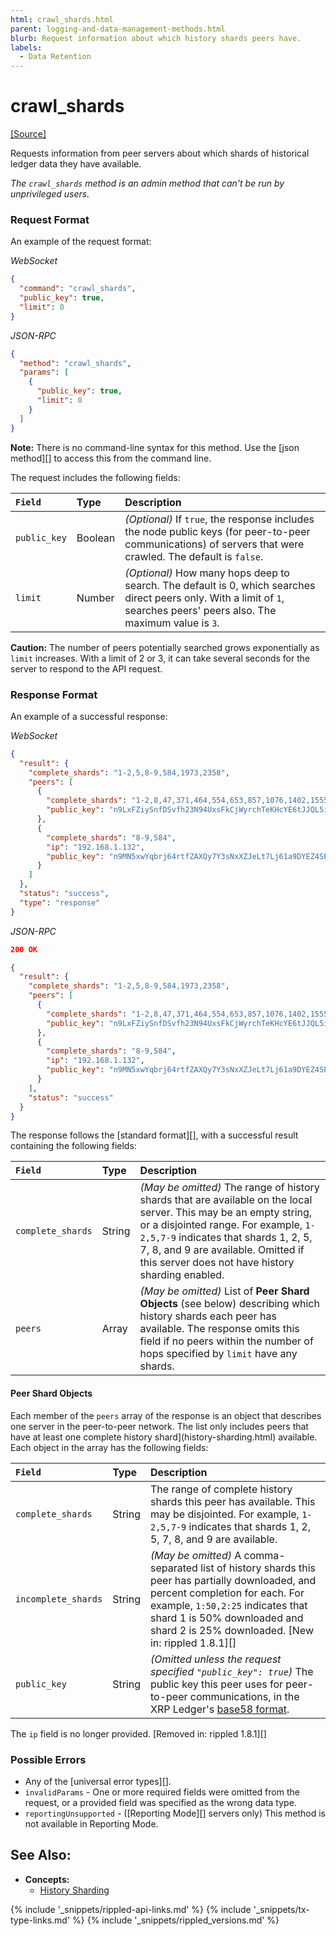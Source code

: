 ```yaml
---
html: crawl_shards.html
parent: logging-and-data-management-methods.html
blurb: Request information about which history shards peers have.
labels:
  - Data Retention
---
```

# crawl_shards
[[Source]](https://github.com/ripple/rippled/blob/master/src/ripple/rpc/handlers/CrawlShards.cpp "Source")

Requests information from peer servers about which shards of historical ledger data they have available.

_The `crawl_shards` method is an admin method that can't be run by unprivileged users._

### Request Format

An example of the request format:

<!-- MULTICODE_BLOCK_START -->

*WebSocket*

```json
{
  "command": "crawl_shards",
  "public_key": true,
  "limit": 0
}
```

*JSON-RPC*

```json
{
  "method": "crawl_shards",
  "params": [
    {
      "public_key": true,
      "limit": 0
    }
  ]
}
```

<!-- MULTICODE_BLOCK_END -->

**Note:** There is no command-line syntax for this method. Use the [json method][] to access this from the command line.

The request includes the following fields:

| `Field`  | Type    | Description                                             |
|:---------|:--------|:--------------------------------------------------------|
| `public_key` | Boolean | _(Optional)_ If `true`, the response includes the node public keys (for peer-to-peer communications) of servers that were crawled. The default is `false`. |
| `limit`  | Number  | _(Optional)_ How many hops deep to search. The default is 0, which searches direct peers only. With a limit of `1`, searches peers' peers also. The maximum value is `3`. |

**Caution:** The number of peers potentially searched grows exponentially as `limit` increases. With a limit of 2 or 3, it can take several seconds for the server to respond to the API request.


### Response Format

An example of a successful response:

<!-- MULTICODE_BLOCK_START -->

*WebSocket*

```json
{
  "result": {
    "complete_shards": "1-2,5,8-9,584,1973,2358",
    "peers": [
      {
        "complete_shards": "1-2,8,47,371,464,554,653,857,1076,1402,1555,1708,1813,1867",
        "public_key": "n9LxFZiySnfDSvfh23N94UxsFkCjWyrchTeKHcYE6tJJQL5iejb2"
      },
      {
        "complete_shards": "8-9,584",
        "ip": "192.168.1.132",
        "public_key": "n9MN5xwYqbrj64rtfZAXQy7Y3sNxXZJeLt7Lj61a9DYEZ4SE2tQQ"
      }
    ]
  },
  "status": "success",
  "type": "response"
}
```


*JSON-RPC*

```json
200 OK

{
  "result": {
    "complete_shards": "1-2,5,8-9,584,1973,2358",
    "peers": [
      {
        "complete_shards": "1-2,8,47,371,464,554,653,857,1076,1402,1555,1708,1813,1867",
        "public_key": "n9LxFZiySnfDSvfh23N94UxsFkCjWyrchTeKHcYE6tJJQL5iejb2"
      },
      {
        "complete_shards": "8-9,584",
        "ip": "192.168.1.132",
        "public_key": "n9MN5xwYqbrj64rtfZAXQy7Y3sNxXZJeLt7Lj61a9DYEZ4SE2tQQ"
      }
    ],
    "status": "success"
  }
}
```


<!-- MULTICODE_BLOCK_END -->

The response follows the [standard format][], with a successful result containing the following fields:

| `Field`           | Type   | Description                                     |
|:------------------|:-------|:------------------------------------------------|
| `complete_shards` | String | _(May be omitted)_ The range of history shards that are available on the local server. This may be an empty string, or a disjointed range. For example, `1-2,5,7-9` indicates that shards 1, 2, 5, 7, 8, and 9 are available. Omitted if this server does not have history sharding enabled. |
| `peers`           | Array  | _(May be omitted)_ List of **Peer Shard Objects** (see below) describing which history shards each peer has available. The response omits this field if no peers within the number of hops specified by `limit` have any shards. |

#### Peer Shard Objects

Each member of the `peers` array of the response is an object that describes one server in the peer-to-peer network. The list only includes peers that have at least one complete history shard](history-sharding.html) available. Each object in the array has the following fields:

| `Field`   | Type   | Description                                             |
|:----------|:-------|:--------------------------------------------------------|
| `complete_shards` | String | The range of complete history shards this peer has available. This may be disjointed. For example, `1-2,5,7-9` indicates that shards 1, 2, 5, 7, 8, and 9 are available. |
| `incomplete_shards` | String | _(May be omitted)_ A comma-separated list of history shards this peer has partially downloaded, and percent completion for each. For example, `1:50,2:25` indicates that shard 1 is 50% downloaded and shard 2 is 25% downloaded. [New in: rippled 1.8.1][] |
| `public_key` | String | _(Omitted unless the request specified `"public_key": true`)_ The public key this peer uses for peer-to-peer communications, in the XRP Ledger's [base58 format](base58-encodings.html). |

The `ip` field is no longer provided. [Removed in: rippled 1.8.1][]


### Possible Errors

- Any of the [universal error types][].
- `invalidParams` - One or more required fields were omitted from the request, or a provided field was specified as the wrong data type.
- `reportingUnsupported` - ([Reporting Mode][] servers only) This method is not available in Reporting Mode.


## See Also:
- **Concepts:**
    - [History Sharding](history-sharding.html)


<!--{# common link defs #}-->
{% include '_snippets/rippled-api-links.md' %}
{% include '_snippets/tx-type-links.md' %}
{% include '_snippets/rippled_versions.md' %}
